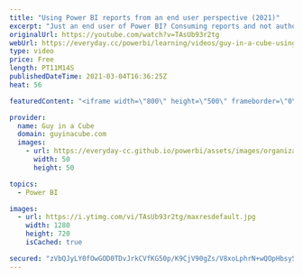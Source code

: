 ```yaml
---
title: "Using Power BI reports from an end user perspective (2021)"
excerpt: "Just an end user of Power BI? Consuming reports and not authoring at all? Adam walks through how to navigate and use Power BI reports. Jump in and get familiar with reports in Power BI!  Reports in Power BI https://docs.microsoft.com/power-bi/consumer/end-user-reports  View a report in the Power BI service"
originalUrl: https://youtube.com/watch?v=TAsUb93r2tg
webUrl: https://everyday.cc/powerbi/learning/videos/guy-in-a-cube-using-power-bi-reports-from-an-end-user-perspective-2021/
type: video
price: Free
length: PT11M14S
publishedDateTime: 2021-03-04T16:36:25Z
heat: 56

featuredContent: "<iframe width=\"800\" height=\"500\" frameborder=\"0\" src=\"https://www.youtube.com/embed/TAsUb93r2tg\" allow=\"accelerometer; autoplay; encrypted-media; gyroscope; picture-in-picture\" allowfullscreen></iframe>"

provider:
  name: Guy in a Cube
  domain: guyinacube.com
  images:
    - url: https://everyday-cc.github.io/powerbi/assets/images/organizations/guyinacube.com-50x50.jpg
      width: 50
      height: 50

topics:
  - Power BI

images:
  - url: https://i.ytimg.com/vi/TAsUb93r2tg/maxresdefault.jpg
    width: 1280
    height: 720
    isCached: true

secured: "zVbQJyLY0fOwGOD0TDvJrkCVfKG50p/K9CjV90gZs/V8xoLphrN+wQOpHbsySyib63n79dx7kg69LhHL0ed5pFRLxDqII5NLSWLpYJQdtNfSRkm0qKzu7HgMAaWuGA7o3dtJQ+kg6j4TesyiGLmxeRFUAw8JKkg8lL8scpUG/5UwAptoF//l0kHWiombllNlEt5OGcaP+A1Pv0eIpyiLQ00eTVo4JGlAA25Lmp68PMTjY2xWIyXa1NupeQDN9DkvbFGHTTmtngZ72pMI3wkCF12yyhNsou37Ay3BpwJ+tpz/brS8u8IqPaAvTUG9YntmE7/aiRy59y9rJBF8gr4cA/x1RFRViez5aSvOWbtC7OpQexQD8MjiTEaN+zVDb5lycUpFX02c4/1nReEs+Kd4y5S+2nCBckRLtIXdqrUp1bQ=;IdC8THYa51Rw0HzHEH5Qow=="
---
```


